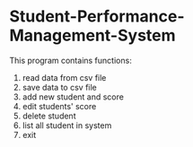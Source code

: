 # Student-Performance-Management-System
This program contains functions:
1. read data from csv file
2. save data to csv file
3. add new student and score
4. edit students' score
5. delete student 
6. list all student in system
7. exit 
